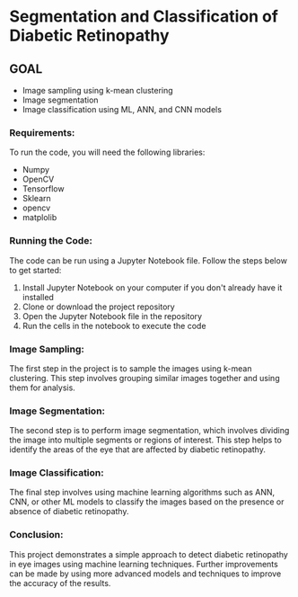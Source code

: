 # Segmentation and Classification of Diabetic Retinopathy

## GOAL
- Image sampling using k-mean clustering
- Image segmentation
- Image classification using ML, ANN, and CNN models

### Requirements:
To run the code, you will need the following libraries: 
- Numpy
- OpenCV
- Tensorflow
- Sklearn
- opencv
- matplolib

### Running the Code:
The code can be run using a Jupyter Notebook file. Follow the steps below to get started:
1. Install Jupyter Notebook on your computer if you don't already have it installed
2. Clone or download the project repository
3. Open the Jupyter Notebook file in the repository
4. Run the cells in the notebook to execute the code


### Image Sampling:
The first step in the project is to sample the images using k-mean clustering. This step involves grouping similar images together and using them for analysis.

### Image Segmentation:
The second step is to perform image segmentation, which involves dividing the image into multiple segments or regions of interest. This step helps to identify the areas of the eye that are affected by diabetic retinopathy.

### Image Classification:
The final step involves using machine learning algorithms such as ANN, CNN, or other ML models to classify the images based on the presence or absence of diabetic retinopathy.

### Conclusion:
This project demonstrates a simple approach to detect diabetic retinopathy in eye images using machine learning techniques. Further improvements can be made by using more advanced models and techniques to improve the accuracy of the results.

